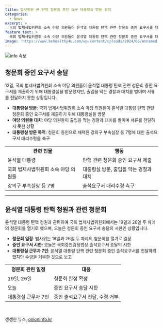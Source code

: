 ```yaml
---
title: 법사위원 尹 탄핵 청문회 증인 요구 대통령실 방문 항의
categories:
  - News
excerpt: >
  국회 법제사법위원회 소속 야당 의원들이 윤석열 대통령 탄핵 관련 청문회 증인 요구서를 대통령실에 전달하려 하였으나 출입을 막는 경찰과 대치하며 서류를 전달하지 못했다. 이에 야당 의원들은 대통령실 근무자들에게 증인 출석요구서를 전달할 것을 촉구하고, 대통령 및 김건희 여사의 범죄 의혹을 밝혀야 한다고 주장했다. 법제사법위원회는 청문회를 19일과 26일에 열기로 했으며, 이에 대한 출석요구서 송달 시한은 12일이다.
feature_text: >
  국회 법제사법위원회 소속 야당 의원들이 윤석열 대통령 탄핵 관련 청문회 증인 요구서를 대통령실에 전달하려 하였으나 출입을 막는 경찰과 대치하며 서류를 전달하지 못했다. 이에 야당 의원들은 대통령실 근무자들에게 증인 출석요구서를 전달할 것을 촉구하고, 대통령 및 김건희 여사의 범죄 의혹을 밝혀야 한다고 주장했다. 법제사법위원회는 청문회를 19일과 26일에 열기로 했으며, 이에 대한 출석요구서 송달 시한은 12일이다.
image: 'https://www.behealthy4u.com/wp-content/uploads/2024/06/unnamed-file.png'
---
```


<p><img src="https://www.behealthy4u.com/wp-content/uploads/2024/06/unnamed-file.png" alt="info 속보" /></p>

<h2>청문회 증인 요구서 송달</h2>

<p data-ke-size="size16">12일, 국회 법제사법위원회 소속 야당 의원들이 윤석열 대통령 탄핵 관련 청문회 증인 요구서를 제출하기 위해 대통령실을 방문했지만, 출입을 막는 경찰과 대치를 벌이며 서류를 전달하지 못한 상황입니다.</p>

<ul>
<li><b>대통령실 방문</b>: 국회 법제사법위원회 소속 야당 의원들이 윤석열 대통령 탄핵 관련 청문회 증인 요구서를 제출하기 위해 대통령실을 방문</li>
<li><b>야당 의원들 대치</b>: 야당 의원들이 출입을 막는 경찰과 대치를 벌이며 서류를 전달하지 못한 상황</li>
<li><b>대통령실 방문 목적</b>: 청문회 증인으로 채택된 강의구 부속실장 등 7명에 대한 출석요구서 대리수령을 촉구</li>
</ul>

<table>
<tr>
<td style="text-align: center; height: 17px;"><b>관련 인물</b></td>
<td style="text-align: center; height: 17px;"><b>행동</b></td>
</tr>
<tr>
<td style="text-align: left; height: 17px;">윤석열 대통령</td>
<td style="text-align: left; height: 17px;">탄핵 관련 청문회 증인 요구서 제출</td>
</tr>
<tr>
<td style="text-align: left; height: 17px;">국회 법제사법위원회 소속 야당 의원들</td>
<td style="text-align: left; height: 17px;">대통령실 방문, 출입을 막는 경찰과 대치</td>
</tr>
<tr>
<td style="text-align: left; height: 17px;">강의구 부속실장 등 7명</td>
<td style="text-align: left; height: 17px;">출석요구서 대리수령 촉구</td>
</tr>
</table>

<hr/>

<h2>윤석열 대통령 탄핵 청원과 관련 청문회</h2>

<p data-ke-size="size16">윤석열 대통령 탄핵 청원과 관련하여 국회 법제사법위원회에서는 19일과 26일 두 차례의 청문회를 열기로 했으며, 오늘은 청문회 증인 요구서 송달의 시한인 상황입니다.</p>

<ul>
<li><b>청문회 일정</b>: 법사위는 19일과 26일 두 차례의 청문회를 열기로 결정</li>
<li><b>증인 요구서 시한</b>: 오늘은 국회증언감정법상 출석요구서 송달의 시한</li>
<li><b>대통령실 근무자 7인</b>: 윤석열 대통령 탄핵 관련 청문회 증인 출석요구서를 전달하려 했지만 수령을 거부한 것으로 보고</li>
</ul>

<table>
<tr>
<td style="text-align: center; height: 17px;"><b>청문회 관련 일정</b></td>
<td style="text-align: center; height: 17px;"><b>대응</b></td>
</tr>
<tr>
<td style="text-align: left; height: 17px;">19일, 26일</td>
<td style="text-align: left; height: 17px;">청문회 일정 확정</td>
</tr>
<tr>
<td style="text-align: left; height: 17px;">오늘</td>
<td style="text-align: left; height: 17px;">증인 요구서 송달 시한</td>
</tr>
<tr>
<td style="text-align: left; height: 17px;">대통령실 근무자 7인</td>
<td style="text-align: left; height: 17px;">증인 출석요구서 전달, 수령 거부</td>
</tr>
</table>

<p data-ke-size="size16">&nbsp;</p>
생생한 뉴스, <a href="https://onioninfo.kr" rel="dofollow">onioninfo.kr</a>


